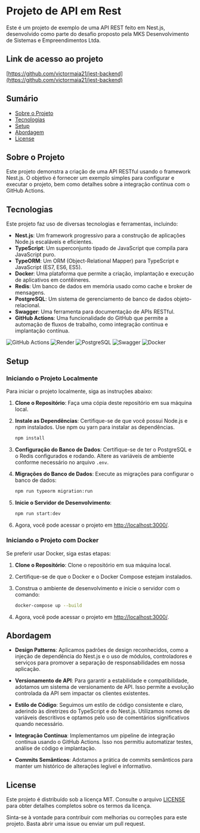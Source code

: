 # Projeto de API em Rest

Este é um projeto de exemplo de uma API REST feito em Nest.js, desenvolvido como parte do desafio proposto pela MKS Desenvolvimento de Sistemas e Empreendimentos Ltda.

## Link de acesso ao projeto

[https://github.com/victormaia21/jest-backend](https://github.com/victormaia21/jest-backend)

## Sumário

- [Sobre o Projeto](#sobre-o-projeto)
- [Tecnologias](#tecnologias)
- [Setup](#setup)
- [Abordagem](#abordagem)
- [License](#license)

## Sobre o Projeto

Este projeto demonstra a criação de uma API RESTful usando o framework Nest.js. O objetivo é fornecer um exemplo simples para configurar e executar o projeto, bem como detalhes sobre a integração contínua com o GitHub Actions.

## Tecnologias

Este projeto faz uso de diversas tecnologias e ferramentas, incluindo:

- **Nest.js**: Um framework progressivo para a construção de aplicações Node.js escaláveis e eficientes.
- **TypeScript**: Um superconjunto tipado de JavaScript que compila para JavaScript puro.
- **TypeORM**: Um ORM (Object-Relational Mapper) para TypeScript e JavaScript (ES7, ES6, ES5).
- **Docker**: Uma plataforma que permite a criação, implantação e execução de aplicativos em contêineres.
- **Redis**: Um banco de dados em memória usado como cache e broker de mensagens.
- **PostgreSQL**: Um sistema de gerenciamento de banco de dados objeto-relacional.
- **Swagger**: Uma ferramenta para documentação de APIs RESTful.
- **GitHub Actions**: Uma funcionalidade do GitHub que permite a automação de fluxos de trabalho, como integração contínua e implantação contínua.

![GitHub Actions](https://img.shields.io/badge/GitHub_Actions-2088FF?style=for-the-badge&logo=github-actions&logoColor=white)
![Render](https://img.shields.io/badge/Render-46E3B7?style=for-the-badge&logo=render&logoColor=white)
![PostgreSQL](https://img.shields.io/badge/PostgreSQL-316192?style=for-the-badge&logo=postgresql&logoColor=white)
![Swagger](https://img.shields.io/badge/Swagger-85EA2D?style=for-the-badge&logo=Swagger&logoColor=black)
![Docker](https://img.shields.io/badge/Docker-2CA5E0?style=for-the-badge&logo=docker&logoColor=white)

## Setup

### Iniciando o Projeto Localmente

Para iniciar o projeto localmente, siga as instruções abaixo:

1. **Clone o Repositório**: Faça uma cópia deste repositório em sua máquina local.

2. **Instale as Dependências**: Certifique-se de que você possui Node.js e npm instalados. Use npm ou yarn para instalar as dependências.

   ```bash
   npm install
   ```

3. **Configuração do Banco de Dados**: Certifique-se de ter o PostgreSQL e o Redis configurados e rodando. Altere as variáveis de ambiente conforme necessário no arquivo `.env`.

4. **Migrações do Banco de Dados**: Execute as migrações para configurar o banco de dados:

   ```bash
   npm run typeorm migration:run
   ```

5. **Inicie o Servidor de Desenvolvimento**:

   ```bash
   npm run start:dev
   ```

6. Agora, você pode acessar o projeto em [http://localhost:3000/](http://localhost:3000/).

### Iniciando o Projeto com Docker

Se preferir usar Docker, siga estas etapas:

1. **Clone o Repositório**: Clone o repositório em sua máquina local.

2. Certifique-se de que o Docker e o Docker Compose estejam instalados.

3. Construa o ambiente de desenvolvimento e inicie o servidor com o comando:

   ```bash
   docker-compose up --build
   ```

4. Agora, você pode acessar o projeto em [http://localhost:3000/](http://localhost:3000/).

## Abordagem

- **Design Patterns**: Aplicamos padrões de design reconhecidos, como a injeção de dependência do Nest.js e o uso de módulos, controladores e serviços para promover a separação de responsabilidades em nossa aplicação.

- **Versionamento de API**: Para garantir a estabilidade e compatibilidade, adotamos um sistema de versionamento de API. Isso permite a evolução controlada da API sem impactar os clientes existentes.

- **Estilo de Código**: Seguimos um estilo de código consistente e claro, aderindo às diretrizes do TypeScript e do Nest.js. Utilizamos nomes de variáveis descritivos e optamos pelo uso de comentários significativos quando necessário.

- **Integração Contínua**: Implementamos um pipeline de integração contínua usando o GitHub Actions. Isso nos permitiu automatizar testes, análise de código e implantação.

- **Commits Semânticos**: Adotamos a prática de commits semânticos para manter um histórico de alterações legível e informativo.

## License

Este projeto é distribuído sob a licença MIT. Consulte o arquivo [LICENSE](LICENSE) para obter detalhes completos sobre os termos da licença.

Sinta-se à vontade para contribuir com melhorias ou correções para este projeto. Basta abrir uma issue ou enviar um pull request.
